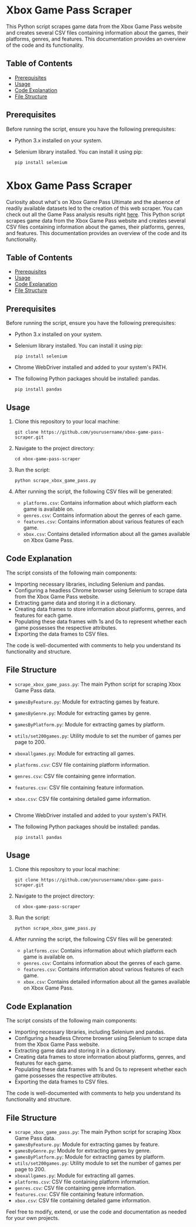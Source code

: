 
# Xbox Game Pass Scraper

This Python script scrapes game data from the Xbox Game Pass website and creates several CSV files containing information about the games, their platforms, genres, and features. This documentation provides an overview of the code and its functionality.

## Table of Contents

- [Prerequisites](#prerequisites)
- [Usage](#usage)
- [Code Explanation](#code-explanation)
- [File Structure](#file-structure)

## Prerequisites

Before running the script, ensure you have the following prerequisites:

- Python 3.x installed on your system.
- Selenium library installed. You can install it using pip:

  ```
  pip install selenium
# Xbox Game Pass Scraper
Curiosity about what's on Xbox Game Pass Ultimate and the absence of readily available datasets led to the creation of this web scraper. You can check out all the Game Pass analysis results right [here](https://debora-dinis.github.io/project7.html).
This Python script scrapes game data from the Xbox Game Pass website and creates several CSV files containing information about the games, their platforms, genres, and features. This documentation provides an overview of the code and its functionality.

## Table of Contents

- [Prerequisites](#prerequisites)
- [Usage](#usage)
- [Code Explanation](#code-explanation)
- [File Structure](#file-structure)

## Prerequisites

Before running the script, ensure you have the following prerequisites:

- Python 3.x installed on your system.
- Selenium library installed. You can install it using pip:

  ```
  pip install selenium
  ```

- Chrome WebDriver installed and added to your system's PATH.

- The following Python packages should be installed: pandas.

  ```
  pip install pandas
  ```

## Usage

1. Clone this repository to your local machine:

   ```
   git clone https://github.com/yourusername/xbox-game-pass-scraper.git
   ```

2. Navigate to the project directory:

   ```
   cd xbox-game-pass-scraper
   ```

3. Run the script:

   ```
   python scrape_xbox_game_pass.py
   ```

4. After running the script, the following CSV files will be generated:

   - `platforms.csv`: Contains information about which platform each game is available on.
   - `genres.csv`: Contains information about the genres of each game.
   - `features.csv`: Contains information about various features of each game.
   - `xbox.csv`: Contains detailed information about all the games available on Xbox Game Pass.

## Code Explanation

The script consists of the following main components:

- Importing necessary libraries, including Selenium and pandas.
- Configuring a headless Chrome browser using Selenium to scrape data from the Xbox Game Pass website.
- Extracting game data and storing it in a dictionary.
- Creating data frames to store information about platforms, genres, and features for each game.
- Populating these data frames with 1s and 0s to represent whether each game possesses the respective attributes.
- Exporting the data frames to CSV files.

The code is well-documented with comments to help you understand its functionality and structure.

## File Structure

- `scrape_xbox_game_pass.py`: The main Python script for scraping Xbox Game Pass data.
- `gamesByFeature.py`: Module for extracting games by feature.
- `gamesByGenre.py`: Module for extracting games by genre.
- `gamesByPlatform.py`: Module for extracting games by platform.
- `utils/set200games.py`: Utility module to set the number of games per page to 200.
- `xboxallgames.py`: Module for extracting all games.
- `platforms.csv`: CSV file containing platform information.
- `genres.csv`: CSV file containing genre information.
- `features.csv`: CSV file containing feature information.
- `xbox.csv`: CSV file containing detailed game information.


  ```

- Chrome WebDriver installed and added to your system's PATH.

- The following Python packages should be installed: pandas.

  ```
  pip install pandas
  ```

## Usage

1. Clone this repository to your local machine:

   ```
   git clone https://github.com/yourusername/xbox-game-pass-scraper.git
   ```

2. Navigate to the project directory:

   ```
   cd xbox-game-pass-scraper
   ```

3. Run the script:

   ```
   python scrape_xbox_game_pass.py
   ```

4. After running the script, the following CSV files will be generated:

   - `platforms.csv`: Contains information about which platform each game is available on.
   - `genres.csv`: Contains information about the genres of each game.
   - `features.csv`: Contains information about various features of each game.
   - `xbox.csv`: Contains detailed information about all the games available on Xbox Game Pass.

## Code Explanation

The script consists of the following main components:

- Importing necessary libraries, including Selenium and pandas.
- Configuring a headless Chrome browser using Selenium to scrape data from the Xbox Game Pass website.
- Extracting game data and storing it in a dictionary.
- Creating data frames to store information about platforms, genres, and features for each game.
- Populating these data frames with 1s and 0s to represent whether each game possesses the respective attributes.
- Exporting the data frames to CSV files.

The code is well-documented with comments to help you understand its functionality and structure.

## File Structure

- `scrape_xbox_game_pass.py`: The main Python script for scraping Xbox Game Pass data.
- `gamesByFeature.py`: Module for extracting games by feature.
- `gamesByGenre.py`: Module for extracting games by genre.
- `gamesByPlatform.py`: Module for extracting games by platform.
- `utils/set200games.py`: Utility module to set the number of games per page to 200.
- `xboxallgames.py`: Module for extracting all games.
- `platforms.csv`: CSV file containing platform information.
- `genres.csv`: CSV file containing genre information.
- `features.csv`: CSV file containing feature information.
- `xbox.csv`: CSV file containing detailed game information.

Feel free to modify, extend, or use the code and documentation as needed for your own projects.